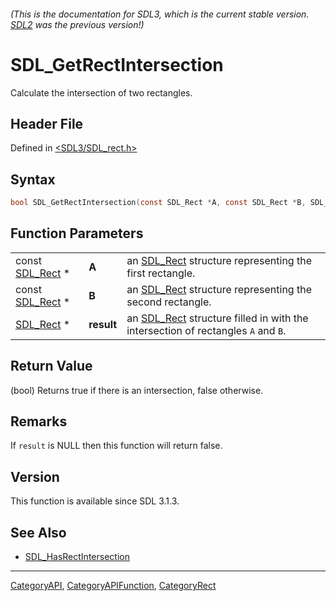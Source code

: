 ###### (This is the documentation for SDL3, which is the current stable version. [SDL2](https://wiki.libsdl.org/SDL2/) was the previous version!)
# SDL_GetRectIntersection

Calculate the intersection of two rectangles.

## Header File

Defined in [<SDL3/SDL_rect.h>](https://github.com/libsdl-org/SDL/blob/main/include/SDL3/SDL_rect.h)

## Syntax

```c
bool SDL_GetRectIntersection(const SDL_Rect *A, const SDL_Rect *B, SDL_Rect *result);
```

## Function Parameters

|                              |            |                                                                                              |
| ---------------------------- | ---------- | -------------------------------------------------------------------------------------------- |
| const [SDL_Rect](SDL_Rect) * | **A**      | an [SDL_Rect](SDL_Rect) structure representing the first rectangle.                          |
| const [SDL_Rect](SDL_Rect) * | **B**      | an [SDL_Rect](SDL_Rect) structure representing the second rectangle.                         |
| [SDL_Rect](SDL_Rect) *       | **result** | an [SDL_Rect](SDL_Rect) structure filled in with the intersection of rectangles `A` and `B`. |

## Return Value

(bool) Returns true if there is an intersection, false otherwise.

## Remarks

If `result` is NULL then this function will return false.

## Version

This function is available since SDL 3.1.3.

## See Also

- [SDL_HasRectIntersection](SDL_HasRectIntersection)

----
[CategoryAPI](CategoryAPI), [CategoryAPIFunction](CategoryAPIFunction), [CategoryRect](CategoryRect)

